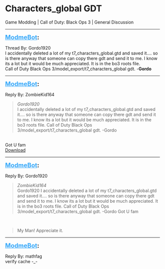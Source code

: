 # Characters_global GDT
Game Modding | Call of Duty: Black Ops 3 | General Discussion

---
<strong style="font-size: 1.4em;"><span style="text-decoration: underline;text-decoration-color: #34a7f9;"><span style="color:#34a7f9;">ModmeBot</span></span>:</strong>

<p>Thread By: Gordo1920<br />I accidentally deleted a lot of my t7_characters_global.gtd and saved it.... so is there anyway that someone can copy there gdt and send it to me. I know its a lot but it would be much appreciated. It is in the bo3 roots file. <br />Call of Duty Black Ops 3/model_export/t7_characters_global gdt. -<strong>Gordo</strong></p>

---
<strong style="font-size: 1.4em;"><span style="text-decoration: underline;text-decoration-color: #34a7f9;"><span style="color:#34a7f9;">ModmeBot</span></span>:</strong>

<p>Reply By: ZombieKid164<br /><blockquote><em>Gordo1920</em><br />I accidentally deleted a lot of my t7_characters_global.gtd and saved it.... so is there anyway that someone can copy there gdt and send it to me. I know its a lot but it would be much appreciated. It is in the bo3 roots file.  Call of Duty Black Ops 3/model_export/t7_characters_global gdt. -Gordo</blockquote><br /> Got U fam<br /><a href="https://mega.nz/#!p1lzQCiL!RsEfSKdhyogKiR_2xY4HBmUznyhFPr0iq2BT6jpCOI4">Download</a></p>

---
<strong style="font-size: 1.4em;"><span style="text-decoration: underline;text-decoration-color: #34a7f9;"><span style="color:#34a7f9;">ModmeBot</span></span>:</strong>

<p>Reply By: Gordo1920<br /><blockquote><em>ZombieKid164</em><br />Gordo1920 I accidentally deleted a lot of my t7_characters_global.gtd and saved it.... so is there anyway that someone can copy there gdt and send it to me. I know its a lot but it would be much appreciated. It is in the bo3 roots file.  Call of Duty Black Ops 3/model_export/t7_characters_global gdt. -Gordo  Got U fam</blockquote><br /><blockquote>My Man! Appreciate it.</blockquote></p>

---
<strong style="font-size: 1.4em;"><span style="text-decoration: underline;text-decoration-color: #34a7f9;"><span style="color:#34a7f9;">ModmeBot</span></span>:</strong>

<p>Reply By: mathfag<br />verify cache -_-</p>
